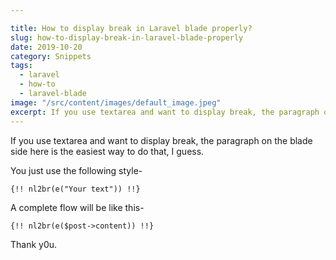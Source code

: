 ```yaml
---

title: How to display break in Laravel blade properly?
slug: how-to-display-break-in-laravel-blade-properly
date: 2019-10-20
category: Snippets
tags:
  - laravel
  - how-to
  - laravel-blade
image: "/src/content/images/default_image.jpeg"
excerpt: If you use textarea and want to display break, the paragraph on the blade side here is the easiest way to do that, I guess.
---
```


If you use textarea and want to display break, the paragraph on the blade side here is the easiest way to do that, I guess.

You just use the following style-
```
{!! nl2br(e("Your text")) !!}
```


A complete flow will be like this-

```
{!! nl2br(e($post->content)) !!}
```

Thank y0u.